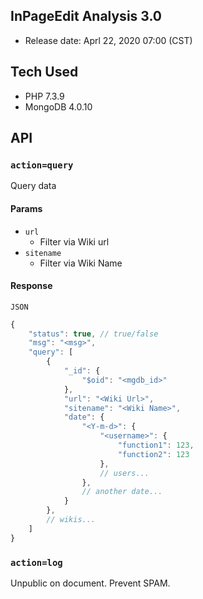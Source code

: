 ## InPageEdit Analysis 3.0

- Release date: Aprl 22, 2020 07:00 (CST)

## Tech Used

- PHP 7.3.9
- MongoDB 4.0.10

## API
### `action=query`

Query data

#### Params
- `url`
  - Filter via Wiki url
- `sitename`
  - Filter via Wiki Name

#### Response

`JSON`

```javascript
{
    "status": true, // true/false
    "msg": "<msg>",
    "query": [
        {
            "_id": {
                "$oid": "<mgdb_id>"
            },
            "url": "<Wiki Url>",
            "sitename": "<Wiki Name>",
            "date": {
                "<Y-m-d>": {
                    "<username>": {
                        "function1": 123,
                        "function2": 123
                    },
                    // users...
                },
                // another date...
            }
        },
        // wikis...
    ]
}  
```

### `action=log`
Unpublic on document. Prevent SPAM.
